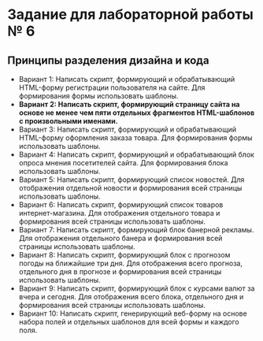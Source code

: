 # Задание для лабораторной работы № 6
## Принципы разделения дизайна и кода

- Вариант 1: Написать скрипт, формирующий и обрабатывающий HTML-форму регистрации пользователя на сайте. Для формирования формы использовать шаблоны.
- **Вариант 2: Написать скрипт, формирующий страницу сайта на основе не менее чем пяти отдельных фрагментов HTML-шаблонов с произвольными именами.**
- Вариант 3: Написать скрипт, формирующий и обрабатывающий HTML-форму оформления заказа товара. Для формирования формы использовать шаблоны.
- Вариант 4: Написать скрипт, формирующий и обрабатывающий блок опроса мнения посетителей сайта. Для формирования блока использовать шаблоны.
- Вариант 5: Написать скрипт, формирующий список новостей. Для отображения отдельной новости и формирования всей страницы использовать шаблоны.
- Вариант 6: Написать скрипт, формирующий список товаров интернет-магазина. Для отображения отдельного товара и формирования всей страницы использовать шаблоны.
- Вариант 7: Написать скрипт, формирующий блок банерной рекламы. Для отображения отдельного банера и формирования всей страницы использовать шаблоны.
- Вариант 8: Написать скрипт, формирующий блок с прогнозом погоды на ближайшие три дня. Для отображения всего прогноза, отдельного дня в прогнозе и формирования всей страницы использовать шаблоны.
- Вариант 9: Написать скрипт, формирующий блок с курсами валют за вчера и сегодня. Для отображения всего блока, отдельного дня и формирования всей страницы использовать шаблоны.
- Вариант 10: Написать скрипт, генерирующий веб-форму на основе набора полей и отдельных шаблонов для всей формы и каждого поля.